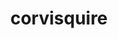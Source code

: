 ---
id: 822
title: corvisquire
types: [flying]
image: https://raw.githubusercontent.com/PokeAPI/sprites/master/sprites/pokemon/822.png
---